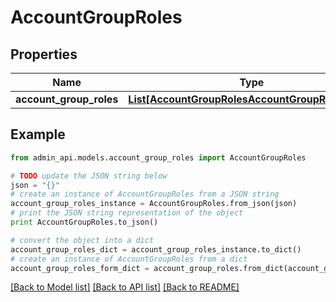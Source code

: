 # AccountGroupRoles


## Properties
Name | Type | Description | Notes
------------ | ------------- | ------------- | -------------
**account_group_roles** | [**List[AccountGroupRolesAccountGroupRolesInner]**](AccountGroupRolesAccountGroupRolesInner.md) |  | [optional] 

## Example

```python
from admin_api.models.account_group_roles import AccountGroupRoles

# TODO update the JSON string below
json = "{}"
# create an instance of AccountGroupRoles from a JSON string
account_group_roles_instance = AccountGroupRoles.from_json(json)
# print the JSON string representation of the object
print AccountGroupRoles.to_json()

# convert the object into a dict
account_group_roles_dict = account_group_roles_instance.to_dict()
# create an instance of AccountGroupRoles from a dict
account_group_roles_form_dict = account_group_roles.from_dict(account_group_roles_dict)
```
[[Back to Model list]](../README.md#documentation-for-models) [[Back to API list]](../README.md#documentation-for-api-endpoints) [[Back to README]](../README.md)


